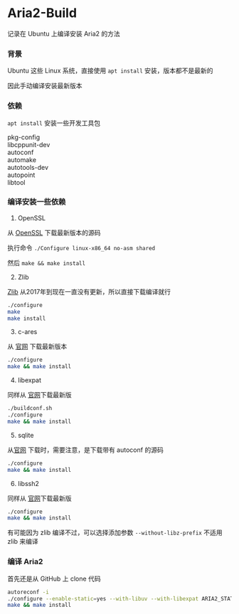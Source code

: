 # Aria2-Build

记录在 Ubuntu 上编译安装 Aria2 的方法


### 背景

Ubuntu 这些 Linux 系统，直接使用 `apt install` 安装，版本都不是最新的

因此手动编译安装最新版本


### 依赖

`apt install` 安装一些开发工具包 

pkg-config  
libcppunit-dev  
autoconf  
automake  
autotools-dev  
autopoint  
libtool


### 编译安装一些依赖

1. OpenSSL

从 [OpenSSL](https://www.openssl.org/source/) 下载最新版本的源码

执行命令 `./Configure linux-x86_64 no-asm shared`

然后 `make && make install`

2. Zlib

[Zlib](https://www.zlib.net/zlib-1.2.11.tar.gz) 从2017年到现在一直没有更新，所以直接下载编译就行

```bash
./configure
make
make install
```

3. c-ares

从 [官网](https://c-ares.haxx.se/) 下载最新版本

```bash
./configure
make && make install
```

4. libexpat

同样从 [官网](https://github.com/libexpat/libexpat/releases)下载最新版

```bash
./buildconf.sh
./configure
make && make install
```

5. sqlite

从[官网](https://www.sqlite.org/download.html) 下载时，需要注意，是下载带有 autoconf 的源码

```bash
./configure
make && make install
```

6. libssh2

同样从 [官网](https://www.libssh2.org/)下载最新版

```bash
./configure
make && make install
```

有可能因为 zlib 编译不过，可以选择添加参数 `--without-libz-prefix` 不适用 zlib 来编译


### 编译 Aria2

首先还是从 GitHub 上 clone 代码

```bash
autoreconf -i
./configure --enable-static=yes --with-libuv --with-libexpat ARIA2_STATIC=yes --with-libexpat
make && make install
```
